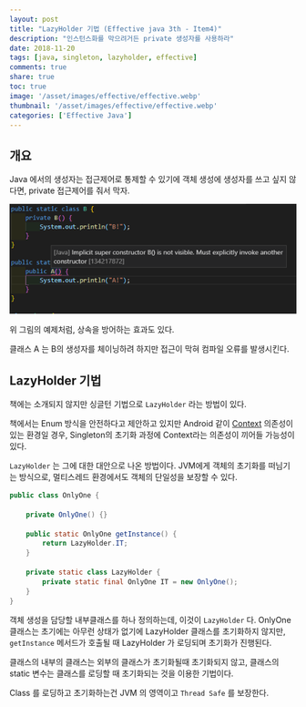 ```yaml
---
layout: post
title: "LazyHolder 기법 (Effective java 3th - Item4)"
description: "인스턴스화를 막으려거든 private 생성자를 사용하라"
date: 2018-11-20
tags: [java, singleton, lazyholder, effective]
comments: true
share: true
toc: true
image: '/asset/images/effective/effective.webp'
thumbnail: '/asset/images/effective/effective.webp'
categories: ['Effective Java']
---
```


## 개요

Java 에서의 생성자는 접근제어로 통제할 수 있기에 객체 생성에 생성자를 쓰고 싶지 않다면, private 접근제어를 줘서 막자.

<p align="center">
    <img src="/asset/images/effective/item4-cannot-extends-because-private.png">
</p>

위 그림의 예제처럼, 상속을 방어하는 효과도 있다.

클래스 A 는 B의 생성자를 체이닝하려 하지만 접근이 막혀 컴파일 오류를 발생시킨다.

## LazyHolder 기법

책에는 소개되지 않지만 싱글턴 기법으로 `LazyHolder` 라는 방법이 있다.

책에서는 Enum 방식을 안전하다고 제안하고 있지만 Android 같이 [Context](https://www.google.co.kr/search?q=androlid+Context) 의존성이 있는 환경일 경우, Singleton의 초기화 과정에 Context라는 의존성이 끼어들 가능성이 있다.

`LazyHolder` 는 그에 대한 대안으로 나온 방법이다. JVM에게 객체의 초기화를 떠님기는 방식으로, 멀티스레드 환경에서도 객체의 단일성을 보장할 수 있다.

```java
public class OnlyOne {
    
    private OnlyOne() {}

    public static OnlyOne getInstance() {
        return LazyHolder.IT;
    }

    private static class LazyHolder {
        private static final OnlyOne IT = new OnlyOne();  
    }
}
```
객체 생성을 담당할 내부클래스를 하나 정의하는데, 이것이 `LazyHolder` 다.
OnlyOne 클래스는 초기에는 아무런 상태가 없기에 LazyHolder 클래스를 초기화하지 않지만, `getInstance` 메서드가 호출될 때 LazyHolder 가 로딩되며 초기화가 진행된다.

클래스의 내부의 클래스는 외부의 클래스가 초기화될때 초기화되지 않고, 클래스의 static 변수는 클래스를 로딩할 때 초기화되는 것을 이용한 기법이다.

Class 를 로딩하고 초기화하는건 JVM 의 영역이고 `Thread Safe` 를 보장한다.